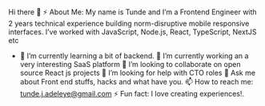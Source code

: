 

<!---
Maxinth/Maxinth is a ✨ special ✨ repository because its `README.md` (this file) appears on your GitHub profile.
You can click the Preview link to take a look at your changes.
--->


Hi there 👋
⚡ About Me: My name is Tunde and I’m a Frontend Engineer with 2 years technical experience building norm-disruptive mobile responsive interfaces. I’ve worked with JavaScript, Node.js, React, TypeScript, NextJS etc
- 🌱 I’m currently learning a bit of backend.
🔭 I’m currently working an a very interesting SaaS platform
👯 I’m looking to collaborate on open source React js projects
🤔 I’m looking for help with CTO roles
💬 Ask me about Front end stuffs, hacks and what have you.
📫 How to reach me: tunde.j.adeleye@gmail.com
⚡ Fun fact: I love creating experiences!.
